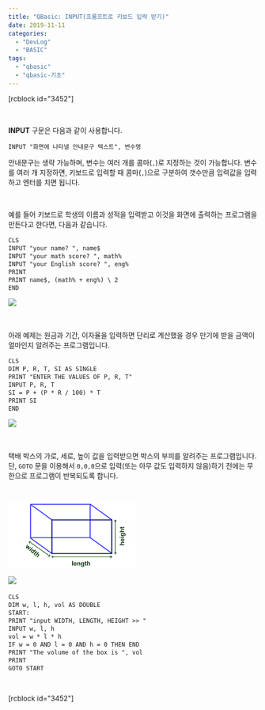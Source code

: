 ```yaml
---
title: "QBasic: INPUT(프롬프트로 키보드 입력 받기)"
date: 2019-11-11
categories: 
  - "DevLog"
  - "BASIC"
tags: 
  - "qbasic"
  - "qbasic-기초"
---
```


\[rcblock id="3452"\]

 

**INPUT** 구문은 다음과 같이 사용합니다.

`INPUT "화면에 나타낼 안내문구 텍스트", 변수명`

안내문구는 생략 가능하며, 변수는 여러 개를 콤마(`,`)로 지정하는 것이 가능합니다. 변수를 여러 개 지정하면, 키보드로 입력할 때 콤마(`,`)으로 구분하여 갯수만큼 입력값을 입력하고 엔터를 치면 됩니다.

 

예를 들어 키보드로 학생의 이름과 성적을 입력받고 이것을 화면에 출력하는 프로그램을 만든다고 한다면, 다음과 같습니다.

```
CLS
INPUT "your name? ", name$
INPUT "your math score? ", math%
INPUT "your English score? ", eng%
PRINT
PRINT name$, (math% + eng%) \ 2
END

```

![](./assets/img/wp-content/uploads/2019/11/스크린샷-2019-11-12-오전-2.25.45.png)

 

아래 예제는 원금과 기간, 이자율을 입력하면 단리로 계산했을 경우 만기에 받을 금액이 얼마인지 알려주는 프로그램입니다.

```
CLS
DIM P, R, T, SI AS SINGLE
PRINT "ENTER THE VALUES OF P, R, T"
INPUT P, R, T
SI = P + (P * R / 100) * T
PRINT SI
END

```

![](./assets/img/wp-content/uploads/2019/11/스크린샷-2019-11-12-오전-2.39.08.png)

 

택배 박스의 가로, 세로, 높이 값을 입력받으면 박스의 부피를 알려주는 프로그램입니다. 단, `GOTO` 문을 이용해서 `0,0,0`으로 입력(또는 아무 값도 입력하지 않음)하기 전에는 무한으로 프로그램이 반복되도록 합니다.

 

![](./assets/img/wp-content/uploads/2019/11/box.png)

![](./assets/img/wp-content/uploads/2019/11/스크린샷-2019-11-12-오전-2.58.43.png)

```
CLS
DIM w, l, h, vol AS DOUBLE
START:
PRINT "input WIDTH, LENGTH, HEIGHT >> "
INPUT w, l, h
vol = w * l * h
IF w = 0 AND l = 0 AND h = 0 THEN END
PRINT "The volume of the box is ", vol
PRINT
GOTO START

```

 

\[rcblock id="3452"\]
